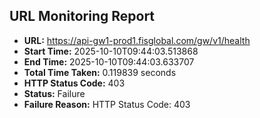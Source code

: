 ## URL Monitoring Report

- **URL:** https://api-gw1-prod1.fisglobal.com/gw/v1/health
- **Start Time:** 2025-10-10T09:44:03.513868
- **End Time:** 2025-10-10T09:44:03.633707
- **Total Time Taken:** 0.119839 seconds
- **HTTP Status Code:** 403
- **Status:** Failure
- **Failure Reason:** HTTP Status Code: 403
